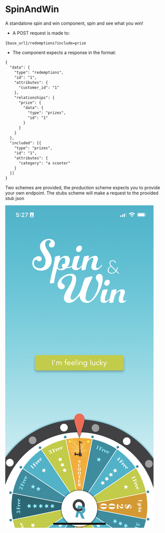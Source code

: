 # SpinAndWin

A standalone spin and win component, spin and see what you win!

- A POST request is made to:

`{base_url}/redemptions?include=prize`

- The component expects a response in the format:
```
{
  "data": {
    "type": "redemptions",
    "id": "1",
    "attributes": {
      "customer_id": "1"
    },
    "relationships": {
      "prize": {
        "data": {
          "type": "prizes",
          "id": "1"
        }
      }
    }
  },
  "included": [{
    "type": "prizes",
    "id": "1",
    "attributes": {
      "category": "a scooter"
    }
  }]
}
```

Two schemes are provided, the production scheme expects you to provide your own endpoint. 
The stubs scheme will make a request to the provided stub json

![Screenshot](Screenshots/Screenshot.jpeg)
